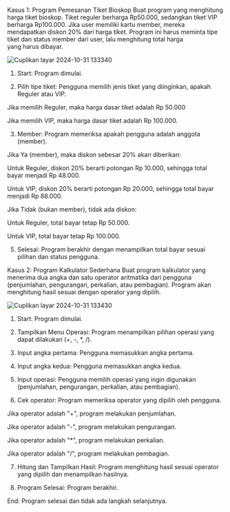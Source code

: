 Kasus 1: Program Pemesanan Tiket Bioskop Buat program yang menghitung harga tiket bioskop. Tiket reguler berharga Rp50.000, sedangkan tiket VIP berharga Rp100.000. Jika user memiliki kartu member, mereka mendapatkan diskon 20% dari harga tiket. Program ini harus meminta tipe tiket dan status member dari user, lalu menghitung total harga yang harus dibayar.

![Cuplikan layar 2024-10-31 133340](https://github.com/user-attachments/assets/efdaa49b-4fdb-4542-944d-3ac72f868da9)

1. Start: Program dimulai.

2. Pilih tipe tiket: Pengguna memilih jenis tiket yang diinginkan, apakah Reguler atau VIP.
   
Jika memilih Reguler, maka harga dasar tiket adalah Rp 50.000

Jika memilih VIP, maka harga dasar tiket adalah Rp 100.000.

3. Member: Program memeriksa apakah pengguna adalah anggota (member).
   
Jika Ya (member), maka diskon sebesar 20% akan diberikan:

Untuk Reguler, diskon 20% berarti potongan Rp 10.000, sehingga total bayar menjadi Rp 48.000.

Untuk VIP, diskon 20% berarti potongan Rp 20.000, sehingga total bayar menjadi Rp 88.000.

Jika Tidak (bukan member), tidak ada diskon:

Untuk Reguler, total bayar tetap Rp 50.000.

Untuk VIP, total bayar tetap Rp 100.000.

5. Selesai: Program berakhir dengan menampilkan total bayar sesuai pilihan dan status pengguna.


Kasus 2: Program Kalkulator Sederhana Buat program kalkulator yang menerima dua angka dan satu operator aritmatika dari pengguna (penjumlahan, pengurangan, perkalian, atau pembagian). Program akan menghitung hasil sesuai dengan operator yang dipilih.

![Cuplikan layar 2024-10-31 133430](https://github.com/user-attachments/assets/bb3c14a4-d182-4315-b283-ac11d39b0b31)

1. Start: Program dimulai.

2. Tampilkan Menu Operasi: Program menampilkan pilihan operasi yang dapat dilakukan (+, -, *, /).

3. Input angka pertama: Pengguna memasukkan angka pertama.

4. Input angka kedua: Pengguna memasukkan angka kedua.

5. Input operasi: Pengguna memilih operasi yang ingin digunakan (penjumlahan, pengurangan, perkalian, atau pembagian).

6. Cek operator: Program memeriksa operator yang dipilih oleh pengguna.

Jika operator adalah "+", program melakukan penjumlahan.

Jika operator adalah "-", program melakukan pengurangan.

Jika operator adalah "*", program melakukan perkalian.

Jika operator adalah "/", program melakukan pembagian.

7. Hitung dan Tampilkan Hasil: Program menghitung hasil sesuai operator yang dipilih dan menampilkan hasilnya.

8. Program Selesai: Program berakhir.

End: Program selesai dan tidak ada langkah selanjutnya.

